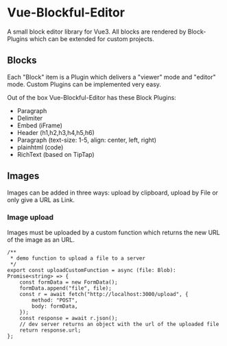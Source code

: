 # Vue-Blockful-Editor

A small block editor library for Vue3.
All blocks are rendered by Block-Plugins which can be extended for custom projects.

## Blocks

Each "Block" item is a Plugin which delivers a "viewer" mode and "editor" mode.
Custom Plugins can be implemented very easy.

Out of the box Vue-Blockful-Editor has these Block Plugins:

- Paragraph
- Delimiter
- Embed (iFrame)
- Header (h1,h2,h3,h4,h5,h6)
- Paragraph (text-size: 1-5, align: center, left, right)
- plainhtml (code)
- RichText (based on TipTap)

## Images

Images can be added in three ways: upload by clipboard, upload by File or only give a URL as Link.

### Image upload

Images must be uploaded by a custom function which returns the new URL of the image as an URL<string>.

```
/**
 * demo function to upload a file to a server
 */
export const uploadCustomFunction = async (file: Blob): Promise<string> => {
    const formData = new FormData();
    formData.append("file", file);
    const r = await fetch("http://localhost:3000/upload", {
        method: "POST",
        body: formData,
    });
    const response = await r.json();
    // dev server returns an object with the url of the uploaded file
    return response.url;
};
```

